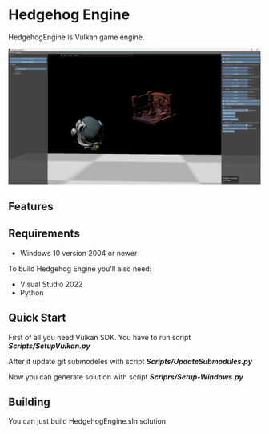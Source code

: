 Hedgehog Engine
============
HedgehogEngine is Vulkan game engine.

![Screenshot](https://github.com/vVoitovych/HedgehogEngine/blob/master/Screenshot.png)

Features
--------


Requirements
--------
* Windows 10 version 2004 or newer

To build Hedgehog Engine you'll also need:
* Visual Studio 2022
* Python

Quick Start
--------
First of all you need Vulkan SDK. You have to run script ***Scripts/SetupVulkan.py***

After it update git submodeles with script ***Scripts/UpdateSubmodules.py***

Now you can generate solution with script ***Scriprs/Setup-Windows.py***

Building
--------
You can just build HedgehogEngine.sln solution
